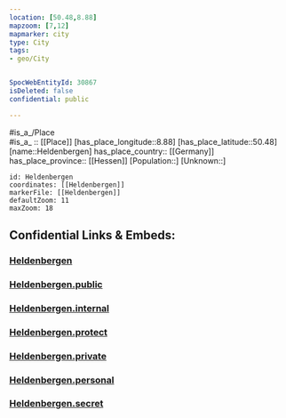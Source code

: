 ```yaml
---
location: [50.48,8.88] 
mapzoom: [7,12] 
mapmarker: city 
type: City
tags:
- geo/City


SpocWebEntityId: 30867
isDeleted: false
confidential: public

---
```

#is_a_/Place  
#is_a_ :: [[Place]] 
[has_place_longitude::8.88] 
[has_place_latitude::50.48] 
[name::Heldenbergen] 
has_place_country:: [[Germany]]  
has_place_province:: [[Hessen]] 
[Population::] 
[Unknown::] 


```leaflet
id: Heldenbergen
coordinates: [[Heldenbergen]] 
markerFile: [[Heldenbergen]] 
defaultZoom: 11 
maxZoom: 18
```


## Confidential Links & Embeds: 

### [Heldenbergen](/_Standards/Earth/Continent/Europe/Europe~Central/Germany/Germany~West/Hessen/counties~Hessen/Gießen/cities~Gießen/Hungen/boroughs~Hungen/Heldenbergen.md) 

### [Heldenbergen.public](/_public/Earth/Continent/Europe/Europe~Central/Germany/Germany~West/Hessen/counties~Hessen/Gießen/cities~Gießen/Hungen/boroughs~Hungen/Heldenbergen.public.md) 

### [Heldenbergen.internal](/_internal/Earth/Continent/Europe/Europe~Central/Germany/Germany~West/Hessen/counties~Hessen/Gießen/cities~Gießen/Hungen/boroughs~Hungen/Heldenbergen.internal.md) 

### [Heldenbergen.protect](/_protect/Earth/Continent/Europe/Europe~Central/Germany/Germany~West/Hessen/counties~Hessen/Gießen/cities~Gießen/Hungen/boroughs~Hungen/Heldenbergen.protect.md) 

### [Heldenbergen.private](/_private/Earth/Continent/Europe/Europe~Central/Germany/Germany~West/Hessen/counties~Hessen/Gießen/cities~Gießen/Hungen/boroughs~Hungen/Heldenbergen.private.md) 

### [Heldenbergen.personal](/_personal/Earth/Continent/Europe/Europe~Central/Germany/Germany~West/Hessen/counties~Hessen/Gießen/cities~Gießen/Hungen/boroughs~Hungen/Heldenbergen.personal.md) 

### [Heldenbergen.secret](/_secret/Earth/Continent/Europe/Europe~Central/Germany/Germany~West/Hessen/counties~Hessen/Gießen/cities~Gießen/Hungen/boroughs~Hungen/Heldenbergen.secret.md)

